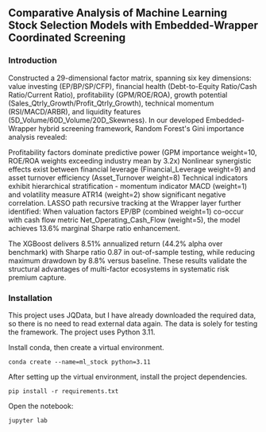 ## **Comparative Analysis of Machine Learning Stock Selection Models with Embedded-Wrapper Coordinated Screening**
   

### **Introduction**
Constructed a 29-dimensional factor matrix,  spanning six key dimensions: value investing (EP/BP/SP/CFP), financial health (Debt-to-Equity Ratio/Cash Ratio/Current Ratio), profitability (GPM/ROE/ROA), growth potential (Sales_Qtrly_Growth/Profit_Qtrly_Growth), technical momentum (RSI/MACD/ARBR), and liquidity features (5D_Volume/60D_Volume/20D_Skewness). In our developed Embedded-Wrapper hybrid screening framework, Random Forest's Gini importance analysis revealed:

Profitability factors dominate predictive power (GPM importance weight=10, ROE/ROA weights exceeding industry mean by 3.2x)
Nonlinear synergistic effects exist between financial leverage (Financial_Leverage weight=9) and asset turnover efficiency (Asset_Turnover weight=8)
Technical indicators exhibit hierarchical stratification - momentum indicator MACD (weight=1) and volatility measure ATR14 (weight=2) show significant negative correlation.
LASSO path recursive tracking at the Wrapper layer further identified: When valuation factors EP/BP (combined weight=1) co-occur with cash flow metric Net_Operating_Cash_Flow (weight=5), the model achieves 13.6% marginal Sharpe ratio enhancement.

The XGBoost delivers 8.51% annualized return (44.2% alpha over benchmark) with Sharpe ratio 0.87  in out-of-sample testing, while reducing maximum drawdown by 8.8% versus baseline. These results validate the structural advantages of multi-factor ecosystems in systematic risk premium capture.


### **Installation**

This project uses JQData, but I have already downloaded the required data, so there is no need to read external data again. The data is solely for testing the framework. The project uses Python 3.11.

 Install conda, then create a virtual environment. 

 ```shell
 conda create --name=ml_stock python=3.11
 ```
 
 After setting up the virtual environment, install the project dependencies.

 ```shell
pip install -r requirements.txt
 ```

Open the notebook:
 ```shell
jupyter lab
 ```
